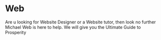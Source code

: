 # Web
Are u looking for Website Designer or a Website tutor, then look no further Michael Web is here to help.
We will give you the Ultimate Guide to Prosperity
